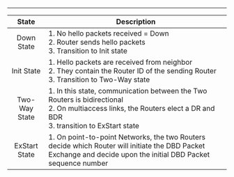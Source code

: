 
---

|     State     | Description                                                                                                                                                           |
| :-----------: | --------------------------------------------------------------------------------------------------------------------------------------------------------------------- |
|  Down State   | 1. No hello packets received = Down<br>2. Router sends hello packets<br>3. Transition to Init state                                                                   |
|  Init State   | 1. Hello packets are received from neighbor<br>2. They contain the Router ID of the sending Router<br>3. Transition to Two-Way state                                  |
| Two-Way State | 1. In this state, communication between the Two Routers is bidirectional<br>2. On multiaccess links, the Routers elect a DR and BDR<br>3. transition to ExStart state |
| ExStart State | 1. On point-to-point Networks, the two Routers decide which Router will initiate the DBD Packet Exchange and decide upon the initial DBD Packet sequence number       |
